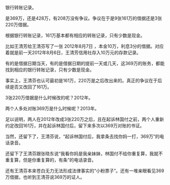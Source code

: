 银行转账记录。

是369万，还是428万，有208万没有争议。争议在于是9张161万的借据还是3张220万借据。

根据银行转账记录，161万基本都有相应的转账记录，只有少数是现金。


比如王清芳给王清芬写了一张 2012年8月7日 ，本金10万，利息3分的借据。对应着就是前一天2012年8月6日，王清芳信用社存入10万元的存款记录。

有的是借据日期当天，有的是借据日期的提前一天或几天，这369万的账务，都能找到相应的银行转账记录，只有少数是现金。


事实上，王清芬也认可最初是161万，220万是之后改出来的。真正的争议在于后续是否又改回了161万。

3张220万借据是什么时候改的呢？2012年。

两个人多处对账369万是什么时候呢？2013年。

足以说明，两人在2012年改成3张220万之后，且在起诉林国付之前，两个人重新约定改回161万，并在起诉林国付后，留下来多次以369万对账的书证。

当然，还留下了，王清芬说，“起诉林国付后，我拿条去找你妈一打，369万”的电话录音。

还留下了王清芬跟张晓东说“我看你妈是我亲妹妹，林国付不给你重复算，我就不重复算，但是你重复算的，有条”的电话录音。

还有王清芬本来苍白无力无法形成法律事实的“小粉票子”。还有一堆亲眼看见369万借据，也听到王清芬说369万的证人。
